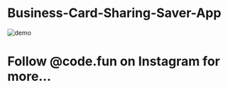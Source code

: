 # Business-Card-Sharing-Saver-App

![demo](https://user-images.githubusercontent.com/54389203/89709190-a7552e80-d975-11ea-9d3e-d7ae6735ffcf.gif)

# Follow @code.fun on Instagram for more...
